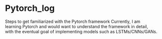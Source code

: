 # Pytorch_log
Steps to get familiarized with the Pytorch framework
Currently, I am learning Pytorch and would want to understand the framework in detail, with the eventual goal of implementing models such as LSTMs/CNNs/GANs.
